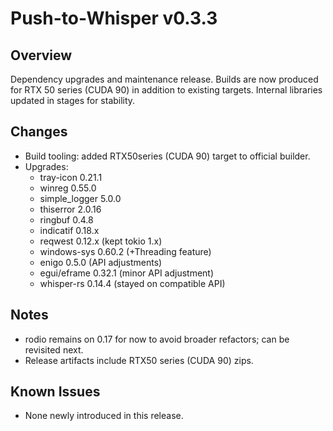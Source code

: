 # Push-to-Whisper v0.3.3

## Overview
Dependency upgrades and maintenance release. Builds are now produced for RTX 50 series (CUDA 90) in addition to existing targets. Internal libraries updated in stages for stability.

## Changes
- Build tooling: added RTX50series (CUDA 90) target to official builder.
- Upgrades:
  - tray-icon 0.21.1
  - winreg 0.55.0
  - simple_logger 5.0.0
  - thiserror 2.0.16
  - ringbuf 0.4.8
  - indicatif 0.18.x
  - reqwest 0.12.x (kept tokio 1.x)
  - windows-sys 0.60.2 (+Threading feature)
  - enigo 0.5.0 (API adjustments)
  - egui/eframe 0.32.1 (minor API adjustment)
  - whisper-rs 0.14.4 (stayed on compatible API)

## Notes
- rodio remains on 0.17 for now to avoid broader refactors; can be revisited next.
- Release artifacts include RTX50 series (CUDA 90) zips.

## Known Issues
- None newly introduced in this release.

